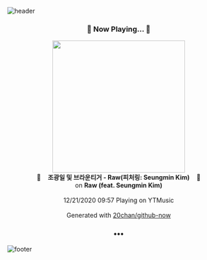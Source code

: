 ![header](https://capsule-render.vercel.app/api?type=wave&height=170&section=header&text=Hi.%20I'm%20SHIFT&fontColor=090707&fontAlignX=45&fontAlignY=65&fontSize=100)

<h3 align="center">🎵 Now Playing... 🎵</h3>
<p align="center">
  <a href="https://music.youtube.com/channel/UCHV_IGaK8V1oD8l_EqOqk2A">
    <img width="300" src="https://lh3.googleusercontent.com/sqnc1nLHfz5dbNmdFZr2nZnOb5jNnNOmTcUikccrNdYJIlTwCe_OWOgiMmjqL0KC-sClMaV6t76N-DkpRQ">
  </a>
  <br>
  🎵&nbsp&nbsp&nbsp <b>조광일 및 브라운티거 - Raw(피처링: Seungmin Kim)</b> &nbsp&nbsp&nbsp🎵
  <br>
  on <b>Raw (feat. Seungmin Kim)</b>
  
  <br />
  <br />
  12/21/2020 09:57 Playing on YTMusic
  <br />
  <br />
  Generated with <a href="https://github.com/20chan/github-now">20chan/github-now</a>
</p>

<h3 align="center">•••</h3>

![footer](https://capsule-render.vercel.app/api?type=wave&height=150&section=footer)
